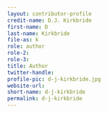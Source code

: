 ```yaml
---
layout: contributor-profile
credit-name: D.J. Kirkbride
first-name: D
last-name: Kirkbride
file-as: k
role: author
role-2:
role-3:
title: Author
twitter-handle:
profile-pic: d-j-kirkbride.jpg
website-url:
short-name: d-j-kirkbride
permalink: d-j-kirkbride
---
```

